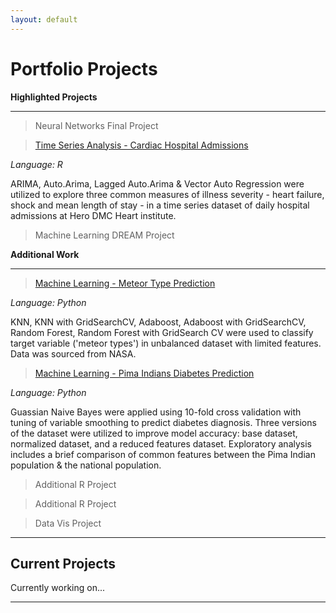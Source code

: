 ```yaml
---
layout: default
---
```

# Portfolio Projects #

**Highlighted Projects** 
__________________________________________________________________________________________________________________________________________

> Neural Networks Final Project

>[Time Series Analysis - Cardiac Hospital Admissions](./tsa_cardiac.html)

_Language: R_

ARIMA, Auto.Arima, Lagged Auto.Arima & Vector Auto Regression were utilized to explore three common measures of illness severity - heart failure, shock and mean length of stay - in a time series dataset of daily hospital admissions at Hero DMC Heart institute.

> Machine Learning DREAM Project

**Additional Work**
_____________________________________________________________________________________________________________________________________________

>[Machine Learning - Meteor Type Prediction](./ml_meteor.html)

_Language: Python_

KNN, KNN with GridSearchCV, Adaboost, Adaboost with GridSearchCV, Random Forest, Random Forest with GridSearch CV were used to classify target variable ('meteor types') in unbalanced dataset with limited features. Data was sourced from NASA. 

>[Machine Learning - Pima Indians Diabetes Prediction](./ml_diabetes.html)

_Language: Python_

Guassian Naive Bayes were applied using 10-fold cross validation with tuning of variable smoothing to predict diabetes diagnosis. Three versions of the dataset were utilized to improve model accuracy: base dataset, normalized dataset, and a reduced features dataset. Exploratory analysis includes a brief comparison of common features between the Pima Indian population & the national population. 

> Additional R Project

> Additional R Project

> Data Vis Project

* * *
## Current Projects
Currently working on...

* * *
